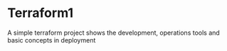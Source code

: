 # Terraform1
A simple terraform project shows the development, operations tools and basic concepts in deployment
